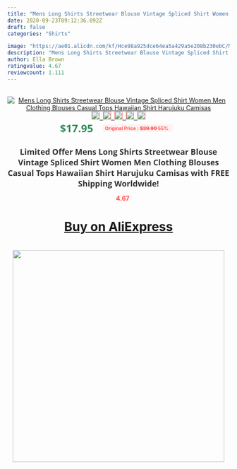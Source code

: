 ```yaml
---
title: "Mens Long Shirts Streetwear Blouse Vintage Spliced Shirt Women Men Clothing Blouses Casual Tops Hawaiian Shirt Harujuku Camisas"
date: 2020-09-23T09:12:36.892Z
draft: false
categories: "Shirts"

image: "https://ae01.alicdn.com/kf/Hce98a925dce64ea5a429a5e208b230ebC/Mens-Long-Shirts-Streetwear-Blouse-Vintage-Spliced-Shirt-Women-Men-Clothing-Blouses-Casual-Tops-Hawaiian-Shirt.jpg"
description: "Mens Long Shirts Streetwear Blouse Vintage Spliced Shirt Women Men Clothing Blouses Casual Tops Hawaiian Shirt Harujuku Camisas"
author: Ella Brown
ratingvalue: 4.67
reviewcount: 1.111
---
```

<br>
<div style="text-align: center;">
<a href="https://s.click.aliexpress.com/e/_APj2M9" target="_blank" rel="nofollow noopener noreferrer"><img alt="Mens Long Shirts Streetwear Blouse Vintage Spliced Shirt Women Men Clothing Blouses Casual Tops Hawaiian Shirt Harujuku Camisas" class="magnifier-image" src="https://ae01.alicdn.com/kf/Hce98a925dce64ea5a429a5e208b230ebC/Mens-Long-Shirts-Streetwear-Blouse-Vintage-Spliced-Shirt-Women-Men-Clothing-Blouses-Casual-Tops-Hawaiian-Shirt.jpg_640x640.jpg">
<br>
<img style="border:1px solid salmon" src="https://ae01.alicdn.com/kf/Hce98a925dce64ea5a429a5e208b230ebC/Mens-Long-Shirts-Streetwear-Blouse-Vintage-Spliced-Shirt-Women-Men-Clothing-Blouses-Casual-Tops-Hawaiian-Shirt.jpg_120x120.jpg">&nbsp;&nbsp;<img style="border:1px solid salmon" src="https://ae01.alicdn.com/kf/H25061564958644908f7ce66f1968d41dT/Mens-Long-Shirts-Streetwear-Blouse-Vintage-Spliced-Shirt-Women-Men-Clothing-Blouses-Casual-Tops-Hawaiian-Shirt.jpg_120x120.jpg">&nbsp;&nbsp;<img style="border:1px solid salmon" src="https://ae01.alicdn.com/kf/H8ebf2025a23f48ceab2d32d07a9c760ay/Mens-Long-Shirts-Streetwear-Blouse-Vintage-Spliced-Shirt-Women-Men-Clothing-Blouses-Casual-Tops-Hawaiian-Shirt.jpg_120x120.jpg">&nbsp;&nbsp;<img style="border:1px solid salmon" src="https://ae01.alicdn.com/kf/Hb3e29df0f8e54a4d8f2fdb328425af30K/Mens-Long-Shirts-Streetwear-Blouse-Vintage-Spliced-Shirt-Women-Men-Clothing-Blouses-Casual-Tops-Hawaiian-Shirt.jpg_120x120.jpg">&nbsp;&nbsp;<img style="border:1px solid salmon" src="https://ae01.alicdn.com/kf/He722dd9901464064a4d0aa4e26a39a8fb/Mens-Long-Shirts-Streetwear-Blouse-Vintage-Spliced-Shirt-Women-Men-Clothing-Blouses-Casual-Tops-Hawaiian-Shirt.jpg_120x120.jpg"></a></div><br0>
<div style="text-align: center;"><span style="background-color: white; border: 0px; box-sizing: border-box; color: seagreen; display: inline-block; font-family: &quot;open sans&quot; , &quot;arial&quot; , &quot;helvetica&quot; , sans-serif , &quot;heiti&quot;; font-size: 24px; font-stretch: inherit; font-weight: 700; line-height: inherit; margin: 0px 10px 0px 0px; padding: 0px; vertical-align: middle;">$17.95 </span>
<span style="background: rgb(255 , 241 , 241); border-radius: 3px; border: 0px; box-sizing: border-box; color: #ff4747; display: inline-block; font-family: inherit; font-size: 12px; font-stretch: inherit; font-style: inherit; font-variant: inherit; font-weight: 600; line-height: inherit; margin: 0px; padding: 2px 5px; transform: scale(0.9); vertical-align: middle;">Original Price : <b style="text-decoration: line-through;">$39.90 </b> 55%&nbsp;&nbsp;</span></div>
<h1 style="color: #333333; display: inline-block; font-family: &quot;open sans&quot; , &quot;arial&quot; , &quot;helvetica&quot; , sans-serif , &quot;heiti&quot;; font-size: 18px; font-stretch: inherit; font-weight: 700; text-align: center;">Limited Offer Mens Long Shirts Streetwear Blouse Vintage Spliced Shirt Women Men Clothing Blouses Casual Tops Hawaiian Shirt Harujuku Camisas with FREE Shipping Worldwide!</h1>
<div style="color: #ff4747; text-align: center;">
<img src="https://4.bp.blogspot.com/-M0ZcTcb-5uY/XleCXlxnR4I/AAAAAAAAAEc/OrjgMkXV1oMQFaCRZj5HQwOCBcu3w1FegCPcBGAYYCw/s1600/star.png" style="height: 15px;">&nbsp;<b>4.67</b></div>
<div class="button_cont" align="center"><a class="buynow_a" href="https://s.click.aliexpress.com/e/_APj2M9" target="_blank" rel="nofollow noopener noreferrer"><H1>Buy on AliExpress</H1></a></div><br>
<div class="separator" style="clear: both; text-align: center;">
<img src="https://lh3.googleusercontent.com/-pTy5HemUv9M/XlePHvY0dAI/AAAAAAAAAE4/0nX5iRUoIWY8eMW9Dpxeirr157OZliDIgCLcBGAsYHQ/s1600/badge.gif" width="480">
</div>
